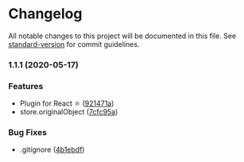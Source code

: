 # Changelog

All notable changes to this project will be documented in this file. See [standard-version](https://github.com/conventional-changelog/standard-version) for commit guidelines.

### 1.1.1 (2020-05-17)


### Features

* Plugin for React ⚛️ ([921471a](https://github.com/apostololeg/justorm/commit/921471ae915ffdad980ad9fb7af3453519af6ff6))
* store.originalObject ([7cfc95a](https://github.com/apostololeg/justorm/commit/7cfc95af516f1077178b349bfe8d35012d980df8))


### Bug Fixes

* .gitignore ([4b1ebdf](https://github.com/apostololeg/justorm/commit/4b1ebdf2237229f31c881d9ce6185520b37a02eb))
